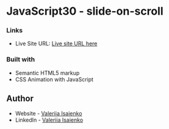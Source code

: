 # JavaScript30 - slide-on-scroll


### Links

- Live Site URL: [Live site URL here](https://slide-on-scroll-js.netlify.app/)


### Built with

- Semantic HTML5 markup
- CSS Animation with JavaScript


## Author

- Website - [Valeriia Isaienko](https://valeriia-code.com)
- LinkedIn - [Valeriia Isaienko](https://www.linkedin.com/in/valeriia-code)
